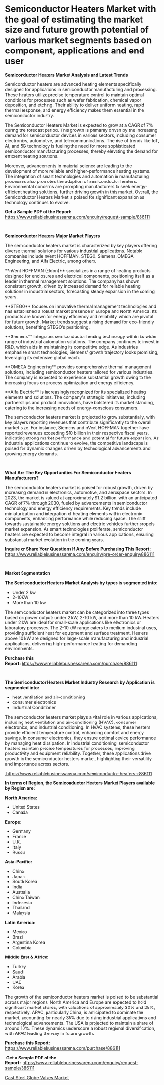 <p><h1>Semiconductor Heaters Market with the goal of estimating the market size and future growth potential of various market segments based on component, applications and end user</h1></p><p><strong>Semiconductor Heaters Market Analysis and Latest Trends</strong></p>
<p><p>Semiconductor heaters are advanced heating elements specifically designed for applications in semiconductor manufacturing and processing. These heaters utilize precise temperature control to maintain optimal conditions for processes such as wafer fabrication, chemical vapor deposition, and etching. Their ability to deliver uniform heating, rapid thermal response, and energy efficiency makes them essential in the semiconductor industry.</p><p>The Semiconductor Heaters Market is expected to grow at a CAGR of 7% during the forecast period. This growth is primarily driven by the increasing demand for semiconductor devices in various sectors, including consumer electronics, automotive, and telecommunications. The rise of trends like IoT, AI, and 5G technology is fueling the need for more sophisticated semiconductor manufacturing processes, thereby elevating the demand for efficient heating solutions.</p><p>Moreover, advancements in material science are leading to the development of more reliable and higher-performance heating systems. The integration of smart technologies and automation in manufacturing processes also promotes the adoption of semiconductor heaters. Environmental concerns are prompting manufacturers to seek energy-efficient heating solutions, further driving growth in this market. Overall, the Semiconductor Heaters Market is poised for significant expansion as technology continues to evolve.</p></p>
<p><strong>Get a Sample PDF of the Report:&nbsp;</strong> <a href="https://www.reliablebusinessarena.com/enquiry/request-sample/886111?utm_campaign=2959&utm_medium=2&utm_source=Github&utm_content=ia&utm_term=10042025&utm_id=semiconductor-heaters">https://www.reliablebusinessarena.com/enquiry/request-sample/886111</a></p>
<p>&nbsp;</p>
<p><strong>Semiconductor Heaters Major Market Players</strong></p>
<p><p>The semiconductor heaters market is characterized by key players offering diverse thermal solutions for various industrial applications. Notable companies include nVent HOFFMAN, STEGO, Siemens, OMEGA Engineering, and Alfa Electric, among others.</p><p>**nVent HOFFMAN (Eldon)** specializes in a range of heating products designed for enclosures and electrical components, positioning itself as a leader in thermal management solutions. The company has shown consistent growth, driven by increased demand for reliable heating solutions in industrial sectors, forecasting steady expansion in the coming years.</p><p>**STEGO** focuses on innovative thermal management technologies and has established a robust market presence in Europe and North America. Its products are known for energy efficiency and reliability, which are pivotal for future growth. Market trends suggest a rising demand for eco-friendly solutions, benefiting STEGO’s positioning.</p><p>**Siemens** integrates semiconductor heating technology within its wider range of industrial automation solutions. The company continues to invest in R&D, which aids in maintaining its competitive edge. As industries emphasize smart technologies, Siemens' growth trajectory looks promising, leveraging its extensive global reach.</p><p>**OMEGA Engineering** provides comprehensive thermal management solutions, including semiconductor heaters tailored for various industries. The company is expected to experience substantial growth owing to the increasing focus on process optimization and energy efficiency.</p><p>**Alfa Electric** is increasingly recognized for its specialized heating elements and solutions. The company's strategic initiatives, including partnerships and product innovations, have bolstered its market standing, catering to the increasing needs of energy-conscious consumers.</p><p>The semiconductor heaters market is projected to grow substantially, with key players reporting revenues that contribute significantly to the overall market size. For instance, Siemens and nVent HOFFMAN together have reported revenues exceeding $10 billion in their respective fiscal years, indicating strong market performance and potential for future expansion. As industrial applications continue to evolve, the competitive landscape is poised for dynamic changes driven by technological advancements and growing energy demands.</p></p>
<p>&nbsp;</p>
<p><strong>What Are The Key Opportunities For Semiconductor Heaters Manufacturers?</strong></p>
<p><p>The semiconductor heaters market is poised for robust growth, driven by increasing demand in electronics, automotive, and aerospace sectors. In 2023, the market is valued at approximately $1.2 billion, with an anticipated CAGR of 7% through 2030, fueled by advancements in semiconductor technology and energy efficiency requirements. Key trends include miniaturization and integration of heating elements within electronic components, enhancing performance while reducing space. The shift towards sustainable energy solutions and electric vehicles further propels market expansion. As smart technologies proliferate, semiconductor heaters are expected to become integral in various applications, ensuring substantial market evolution in the coming years.</p></p>
<p><strong>Inquire or Share Your Questions If Any Before Purchasing This Report:</strong> <a href="https://www.reliablebusinessarena.com/enquiry/pre-order-enquiry/886111?utm_campaign=2959&utm_medium=2&utm_source=Github&utm_content=ia&utm_term=10042025&utm_id=semiconductor-heaters">https://www.reliablebusinessarena.com/enquiry/pre-order-enquiry/886111</a></p>
<p>&nbsp;</p>
<p><strong>Market Segmentation</strong></p>
<p><strong>The Semiconductor Heaters Market Analysis by types is segmented into:</strong></p>
<p><ul><li>Under 2 kw</li><li>2-10KW</li><li>More than 10 kw</li></ul></p>
<p><p>The semiconductor heaters market can be categorized into three types based on power output: under 2 kW, 2-10 kW, and more than 10 kW. Heaters under 2 kW are ideal for small-scale applications like electronics or laboratory processes. The 2-10 kW range caters to medium industrial uses, providing sufficient heat for equipment and surface treatment. Heaters above 10 kW are designed for large-scale manufacturing and industrial applications, delivering high-performance heating for demanding environments.</p></p>
<p><strong>Purchase this Report:&nbsp;</strong><a href="https://www.reliablebusinessarena.com/purchase/886111?utm_campaign=2959&utm_medium=2&utm_source=Github&utm_content=ia&utm_term=10042025&utm_id=semiconductor-heaters">https://www.reliablebusinessarena.com/purchase/886111</a></p>
<p>&nbsp;</p>
<p><strong>The Semiconductor Heaters Market Industry Research by Application is segmented into:</strong></p>
<p><ul><li>heat ventilation and air-conditioning</li><li>consumer electronics</li><li>Industrial Conditioner</li></ul></p>
<p><p>The semiconductor heaters market plays a vital role in various applications, including heat ventilation and air-conditioning (HVAC), consumer electronics, and industrial conditioning. In HVAC systems, these heaters provide efficient temperature control, enhancing comfort and energy savings. In consumer electronics, they ensure optimal device performance by managing heat dissipation. In industrial conditioning, semiconductor heaters maintain precise temperatures for processes, improving productivity and equipment reliability. Together, these applications drive growth in the semiconductor heaters market, highlighting their versatility and importance across sectors.</p></p>
<p><a href="https://www.reliablebusinessarena.com/semiconductor-heaters-r886111?utm_campaign=2959&utm_medium=2&utm_source=Github&utm_content=ia&utm_term=10042025&utm_id=semiconductor-heaters">&nbsp;https://www.reliablebusinessarena.com/semiconductor-heaters-r886111</a></p>
<p><strong>In terms of Region, the Semiconductor Heaters Market Players available by Region are:</strong></p>
<p>
    <p> <strong> North America: </strong>
        <ul>
            <li>United States</li>
            <li>Canada</li>
        </ul>
        </p> 
    <p> <strong> Europe: </strong>
        <ul>
            <li>Germany</li>
            <li>France</li>
            <li>U.K.</li>
            <li>Italy</li>
            <li>Russia</li>
        </ul>
        </p> 
    <p> <strong> Asia-Pacific: </strong>
        <ul>
            <li>China</li>
            <li>Japan</li>
            <li>South Korea</li>
            <li>India</li>
            <li>Australia</li>
            <li>China Taiwan</li>
            <li>Indonesia</li>
            <li>Thailand</li>
            <li>Malaysia</li>
        </ul>
        </p> 
    <p> <strong> Latin America: </strong>
        <ul>
            <li>Mexico</li>
            <li>Brazil</li>
            <li>Argentina Korea</li>
            <li>Colombia</li>
        </ul>
        </p> 
    <p> <strong> Middle East & Africa: </strong>
        <ul>
            <li>Turkey</li>
            <li>Saudi</li>
            <li>Arabia</li>
            <li>UAE</li>
            <li>Korea</li>
        </ul>
    </p>
    </p>
<p><p>The growth of the semiconductor heaters market is poised to be substantial across major regions. North America and Europe are expected to hold significant market shares, with valuations of approximately 30% and 25%, respectively. APAC, particularly China, is anticipated to dominate the market, accounting for nearly 35% due to rising industrial applications and technological advancements. The USA is projected to maintain a share of around 10%. These dynamics underscore a robust regional diversification, with APAC leading the way in future growth.</p></p>
<p><strong>Purchase this Report: </strong><a href="https://www.reliablebusinessarena.com/purchase/886111?utm_campaign=2959&utm_medium=2&utm_source=Github&utm_content=ia&utm_term=10042025&utm_id=semiconductor-heaters">https://www.reliablebusinessarena.com/purchase/886111</a></p>
<p>&nbsp;<strong>Get a Sample PDF of the Report:&nbsp;&nbsp;</strong><a href="https://www.reliablebusinessarena.com/enquiry/request-sample/886111?utm_campaign=2959&utm_medium=2&utm_source=Github&utm_content=ia&utm_term=10042025&utm_id=semiconductor-heaters">https://www.reliablebusinessarena.com/enquiry/request-sample/886111</a></p>
<p><strong></strong></p>
<p><p><a href="https://github.com/fontshatintj/Market-Research-Report-List-1/blob/main/cast-steel-globe-valves-market.md?utm_campaign=2959&utm_medium=2&utm_source=Github&utm_content=ia&utm_term=10042025&utm_id=semiconductor-heaters">Cast Steel Globe Valves Market</a></p></p>